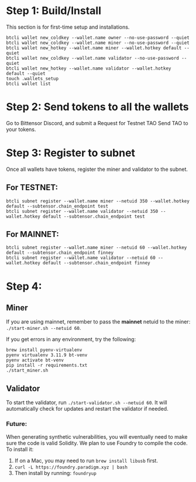 # Step 1: Build/Install

This section is for first-time setup and installations.

```
btcli wallet new_coldkey --wallet.name owner --no-use-password --quiet
btcli wallet new_coldkey --wallet.name miner --no-use-password --quiet
btcli wallet new_hotkey --wallet.name miner --wallet.hotkey default --quiet
btcli wallet new_coldkey --wallet.name validator --no-use-password --quiet
btcli wallet new_hotkey --wallet.name validator --wallet.hotkey default --quiet
touch .wallets_setup
btcli wallet list
```

# Step 2: Send tokens to all the wallets

Go to Bittensor Discord, and submit a Request for Testnet TAO
Send TAO to your tokens.

# Step 3: Register to subnet

Once all wallets have tokens, register the miner and validator to the subnet.

## For TESTNET:

```
btcli subnet register --wallet.name miner --netuid 350 --wallet.hotkey default --subtensor.chain_endpoint test
btcli subnet register --wallet.name validator --netuid 350 --wallet.hotkey default --subtensor.chain_endpoint test
```

## For MAINNET:

```
btcli subnet register --wallet.name miner --netuid 60 --wallet.hotkey default --subtensor.chain_endpoint finney
btcli subnet register --wallet.name validator --netuid 60 --wallet.hotkey default --subtensor.chain_endpoint finney
```

# Step 4:

## Miner

If you are using mainnet, remember to pass the **mainnet** netuid to the miner: `./start-miner.sh --netuid 60`.

If you get errors in any environment, try the following:

```
brew install pyenv-virtualenv
pyenv virtualenv 3.11.9 bt-venv
pyenv activate bt-venv
pip install -r requirements.txt
./start_miner.sh
```

## Validator

To start the validator, run `./start-validator.sh --netuid 60`. It will automatically check for updates and restart the validator if needed.

### Future:

When generating synthetic vulnerabilities, you will eventually need to make sure the code is valid Solidity. We plan to use Foundry to compile the code. To install it:

1. If on a Mac, you may need to run `brew install libusb` first.
2. `curl -L https://foundry.paradigm.xyz | bash`
3. Then install by running: `foundryup`
